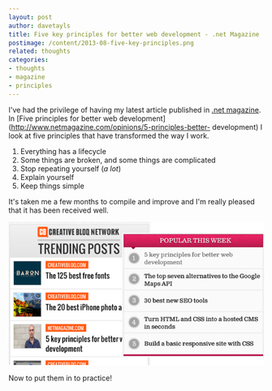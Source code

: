 ```yaml
---
layout: post
author: davetayls
title: Five key principles for better web development - .net Magazine
postimage: /content/2013-08-five-key-principles.png
related: thoughts
categories:
- thoughts
- magazine
- principles
---
```


I've had the privilege of having my latest article published in [.net
magazine](http://www.netmagazine.com/). In [Five principles for better web
development](http://www.netmagazine.com/opinions/5-principles-better-
development) I look at five principles that have transformed the way
I work.

1. Everything has a lifecycle
2. Some things are broken, and some things are complicated
3. Stop repeating yourself (*a lot*)
4. Explain yourself
5. Keep things simple

It's taken me a few months to compile and improve and I'm
really pleased that it has been received well.

![five key principles response](/content/2013-08-five-key-principles-response.png)

Now to put them in to practice!
